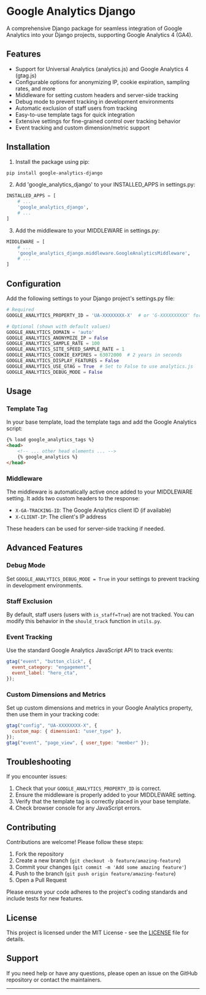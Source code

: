 # Google Analytics Django

A comprehensive Django package for seamless integration of Google Analytics into your Django projects, supporting Google Analytics 4 (GA4).

## Features

- Support for Universal Analytics (analytics.js) and Google Analytics 4 (gtag.js)
- Configurable options for anonymizing IP, cookie expiration, sampling rates, and more
- Middleware for setting custom headers and server-side tracking
- Debug mode to prevent tracking in development environments
- Automatic exclusion of staff users from tracking
- Easy-to-use template tags for quick integration
- Extensive settings for fine-grained control over tracking behavior
- Event tracking and custom dimension/metric support

## Installation

1. Install the package using pip:

```bash
pip install google-analytics-django
```

2. Add 'google_analytics_django' to your INSTALLED_APPS in settings.py:

```python
INSTALLED_APPS = [
    # ...
    'google_analytics_django',
    # ...
]
```

3. Add the middleware to your MIDDLEWARE in settings.py:

```python
MIDDLEWARE = [
    # ...
    'google_analytics_django.middleware.GoogleAnalyticsMiddleware',
    # ...
]
```

## Configuration

Add the following settings to your Django project's settings.py file:

```python
# Required
GOOGLE_ANALYTICS_PROPERTY_ID = 'UA-XXXXXXXX-X'  # or 'G-XXXXXXXXXX' for GA4

# Optional (shown with default values)
GOOGLE_ANALYTICS_DOMAIN = 'auto'
GOOGLE_ANALYTICS_ANONYMIZE_IP = False
GOOGLE_ANALYTICS_SAMPLE_RATE = 100
GOOGLE_ANALYTICS_SITE_SPEED_SAMPLE_RATE = 1
GOOGLE_ANALYTICS_COOKIE_EXPIRES = 63072000  # 2 years in seconds
GOOGLE_ANALYTICS_DISPLAY_FEATURES = False
GOOGLE_ANALYTICS_USE_GTAG = True  # Set to False to use analytics.js
GOOGLE_ANALYTICS_DEBUG_MODE = False
```

## Usage

### Template Tag

In your base template, load the template tags and add the Google Analytics script:

```html
{% load google_analytics_tags %}
<head>
    <!-- ... other head elements ... -->
    {% google_analytics %}
</head>
```

### Middleware

The middleware is automatically active once added to your MIDDLEWARE setting. It adds two custom headers to the response:

- `X-GA-TRACKING-ID`: The Google Analytics client ID (if available)
- `X-CLIENT-IP`: The client's IP address

These headers can be used for server-side tracking if needed.

## Advanced Features

### Debug Mode

Set `GOOGLE_ANALYTICS_DEBUG_MODE = True` in your settings to prevent tracking in development environments.

### Staff Exclusion

By default, staff users (users with `is_staff=True`) are not tracked. You can modify this behavior in the `should_track` function in `utils.py`.

### Event Tracking

Use the standard Google Analytics JavaScript API to track events:

```javascript
gtag("event", "button_click", {
  event_category: "engagement",
  event_label: "hero_cta",
});
```

### Custom Dimensions and Metrics

Set up custom dimensions and metrics in your Google Analytics property, then use them in your tracking code:

```javascript
gtag("config", "UA-XXXXXXXX-X", {
  custom_map: { dimension1: "user_type" },
});
gtag("event", "page_view", { user_type: "member" });
```

## Troubleshooting

If you encounter issues:

1. Check that your `GOOGLE_ANALYTICS_PROPERTY_ID` is correct.
2. Ensure the middleware is properly added to your MIDDLEWARE setting.
3. Verify that the template tag is correctly placed in your base template.
4. Check browser console for any JavaScript errors.

## Contributing

Contributions are welcome! Please follow these steps:

1. Fork the repository
2. Create a new branch (`git checkout -b feature/amazing-feature`)
3. Commit your changes (`git commit -m 'Add some amazing feature'`)
4. Push to the branch (`git push origin feature/amazing-feature`)
5. Open a Pull Request

Please ensure your code adheres to the project's coding standards and include tests for new features.

## License

This project is licensed under the MIT License - see the [LICENSE](LICENSE) file for details.

## Support

If you need help or have any questions, please open an issue on the GitHub repository or contact the maintainers.

---
